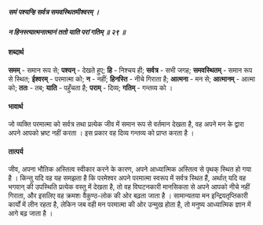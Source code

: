 ##### समं पश्यन्हि सर्वत्र समवस्थितमीश्वरम् ।
##### न हिनस्त्यात्मनात्मानं ततो याति परां गतिम् ॥ २९ ॥

#### शब्दार्थ

**समम्** - समान रूप से; **पश्यन्** - देखते हुए; **हि** - निश्चय ही; **सर्वत्र** - सभी जगह; **समवस्थितम्** - समान रूप से स्थित; **ईश्वरम्** - परमात्मा को; **न** - नहीं; **हिनस्ति** - नीचे गिराता है; **आत्मना** - मन से; **आत्मानम्** - आत्मा को; **ततः** - तब; **याति** - पहुँचता है; **पराम्** - दिव्य; **गतिम्** - गन्तव्य को ।

#### भावार्थ

जो व्यक्ति परमात्मा को सर्वत्र तथा प्रत्येक जीव में समान रूप से वर्तमान देखता है, वह अपने मन के द्वारा अपने आपको भ्रष्ट नहीं करता । इस प्रकार वह दिव्य गन्तव्य को प्राप्त करता है ।

#### तात्पर्य

जीव, अपना भौतिक अस्तित्व स्वीकार करने के कारण, अपने आध्यात्मिक अस्तित्व से पृथक् स्थित हो गया है । किन्तु यदि वह यह समझता है कि परमेश्वर अपने परमात्मा स्वरूप में सर्वत्र स्थित हैं, अर्थात् यदि वह भगवान् की उपस्थिति प्रत्येक वस्तु में देखता है, तो वह विघटनकारी मानसिकता से अपने आपको नीचे नहीं गिराता, और इसलिए वह क्रमशः वैकुण्ठ-लोक की ओर बढ़ता जाता है । सामान्यतया मन इन्द्रियतृप्तिकारी कार्यों में लीन रहता है, लेकिन जब वही मन परमात्मा की ओर उन्मुख होता है, तो मनुष्य आध्यात्मिक ज्ञान में आगे बढ़ जाता है ।